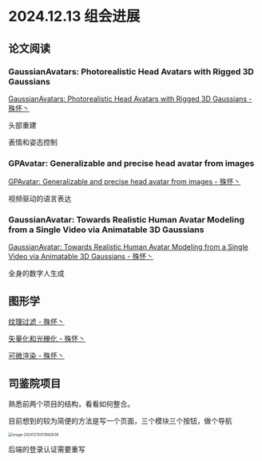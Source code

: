 # 2024.12.13 组会进展

## 论文阅读

### GaussianAvatars: Photorealistic Head Avatars with Rigged 3D Gaussians

[GaussianAvatars: Photorealistic Head Avatars with Rigged 3D Gaussians - 殊怀丶](http://blog.lvshuhuai.cn/#/article/174)

头部重建

表情和姿态控制

### GPAvatar: Generalizable and precise head avatar from images

[GPAvatar: Generalizable and precise head avatar from images - 殊怀丶](http://blog.lvshuhuai.cn/#/article/175)

视频驱动的语言表达

### GaussianAvatar: Towards Realistic Human Avatar Modeling from a Single Video via Animatable 3D Gaussians

[GaussianAvatar: Towards Realistic Human Avatar Modeling from a Single Video via Animatable 3D Gaussians - 殊怀丶](http://blog.lvshuhuai.cn/#/article/176)

全身的数字人生成

## 图形学

[纹理过滤 - 殊怀丶](http://blog.lvshuhuai.cn/#/article/137)

[矢量化和光栅化 - 殊怀丶](http://blog.lvshuhuai.cn/#/article/137)

[可微渲染 - 殊怀丶](http://blog.lvshuhuai.cn/#/article/137)

## 司鉴院项目

熟悉前两个项目的结构，看看如何整合。

目前想到的较为简便的方法是写一个页面，三个模块三个按钮，做个导航

<img src="http://public.file.lvshuhuai.cn/images\image-20241213013942638.png" alt="image-20241213013942638" style="zoom:50%;" />

后端的登录认证需要重写